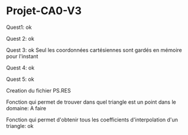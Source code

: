 # Projet-CA0-V3

Quest1: ok

Quest 2: ok

Quest 3: ok
        Seul les coordonnées cartésiennes sont gardés en mémoire pour l'instant
        
Quest 4: ok

Quest 5: ok

Creation du fichier PS.RES

Fonction qui permet de trouver dans quel triangle est un point dans le domaine: A faire

Fonction qui permet d'obtenir tous les coefficients d'interpolation d'un triangle: ok
